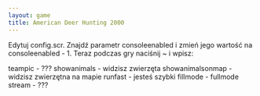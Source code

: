 ```yaml
---
layout: game
title: American Deer Hunting 2000
---
```


Edytuj config.scr. Znajdź parametr consoleenabled i zmień jego 
wartość na 
consoleenabled - 1. Teraz podczas gry naciśnij ~ i wpisz: 

teampic 			- ???
showanimals 		- widzisz zwierzęta 
showanimalsonmap	- widzisz zwierzętna na mapie
runfast 			- jesteś szybki
fillmode 			- fullmode 
stream 			- ???
